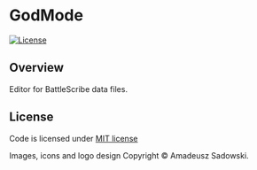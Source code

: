 # GodMode

[![License](https://img.shields.io/github/license/WarHub/GodMode.svg)](https://github.com/WarHub/GodMode/blob/master/LICENSE.md)

## Overview

Editor for BattleScribe data files.


## License

Code is licensed under [MIT license](./LICENSE.md)

Images, icons and logo design Copyright © Amadeusz Sadowski.